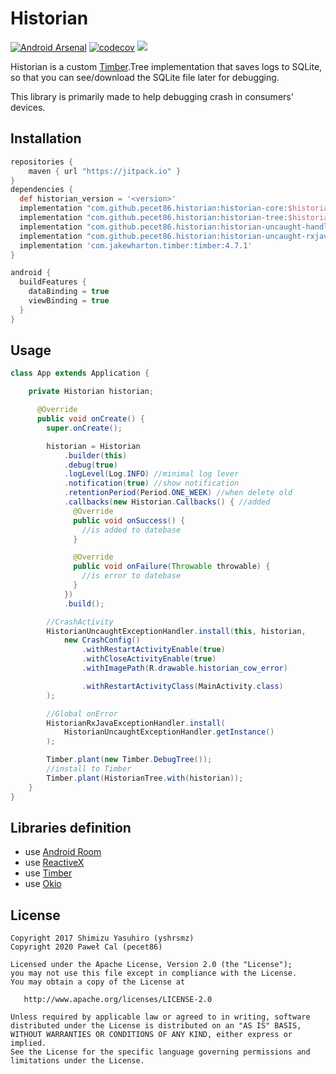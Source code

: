Historian
===

[![Android Arsenal](https://img.shields.io/badge/Android%20Arsenal-Historian-brightgreen.svg?style=flat)](https://android-arsenal.com/details/1/5329)
[![codecov](https://codecov.io/gh/yshrsmz/historian/branch/master/graph/badge.svg)](https://codecov.io/gh/yshrsmz/historian)
[![](https://jitpack.io/v/pecet86/historian.svg)](https://jitpack.io/#pecet86/historian)

Historian is a custom [Timber](https://github.com/JakeWharton/timber).Tree implementation that saves logs to SQLite, so that you can see/download the SQLite file later for debugging.

This library is primarily made to help debugging crash in consumers' devices.

## Installation

```gradle
repositories {
    maven { url "https://jitpack.io" }
}
dependencies {
  def historian_version = '<version>'
  implementation "com.github.pecet86.historian:historian-core:$historian_version"
  implementation "com.github.pecet86.historian:historian-tree:$historian_version" //connect to timber
  implementation "com.github.pecet86.historian:historian-uncaught-handler:$historian_version" //crash activity
  implementation "com.github.pecet86.historian:historian-uncaught-rxjava2:$historian_version" //RaJava2 global error
  implementation 'com.jakewharton.timber:timber:4.7.1'
}

android {
  buildFeatures {
    dataBinding = true
    viewBinding = true
  }
}
```

## Usage

```java
class App extends Application {

    private Historian historian;

      @Override
      public void onCreate() {
        super.onCreate();

        historian = Historian
            .builder(this)
            .debug(true)
            .logLevel(Log.INFO) //minimal log lever
            .notification(true) //show notification
            .retentionPeriod(Period.ONE_WEEK) //when delete old
            .callbacks(new Historian.Callbacks() { //added
              @Override
              public void onSuccess() {
                //is added to datebase
              }

              @Override
              public void onFailure(Throwable throwable) {
                //is error to datebase
              }
            })
            .build();

        //CrashActivity
        HistorianUncaughtExceptionHandler.install(this, historian,
            new CrashConfig()
                .withRestartActivityEnable(true)
                .withCloseActivityEnable(true)
                .withImagePath(R.drawable.historian_cow_error)

                .withRestartActivityClass(MainActivity.class)
        );

        //Global onError
        HistorianRxJavaExceptionHandler.install(
            HistorianUncaughtExceptionHandler.getInstance()
        );

        Timber.plant(new Timber.DebugTree());
        //install to Timber
        Timber.plant(HistorianTree.with(historian));
    }
}
```

## Libraries definition

- use [Android Room](https://developer.android.com/topic/libraries/architecture/room)
- use [ReactiveX](https://github.com/ReactiveX/RxJava/tree/2.x)
- use [Timber](https://github.com/JakeWharton/timber)
- use [Okio](https://github.com/square/okio)

## License

```
Copyright 2017 Shimizu Yasuhiro (yshrsmz)
Copyright 2020 Paweł Cal (pecet86)

Licensed under the Apache License, Version 2.0 (the "License");
you may not use this file except in compliance with the License.
You may obtain a copy of the License at

   http://www.apache.org/licenses/LICENSE-2.0

Unless required by applicable law or agreed to in writing, software
distributed under the License is distributed on an "AS IS" BASIS,
WITHOUT WARRANTIES OR CONDITIONS OF ANY KIND, either express or implied.
See the License for the specific language governing permissions and
limitations under the License.
```
